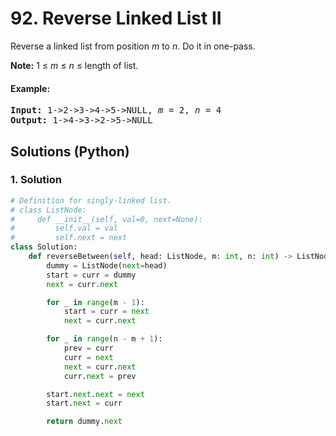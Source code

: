 # 92. Reverse Linked List II
Reverse a linked list from position *m* to *n*. Do it in one-pass.

**Note:** 1 ≤ *m* ≤ *n* ≤ length of list.

#### Example:
<pre>
<strong>Input:</strong> 1->2->3->4->5->NULL, <em>m</em> = 2, <em>n</em> = 4
<strong>Output:</strong> 1->4->3->2->5->NULL
</pre>

## Solutions (Python)

### 1. Solution
```Python
# Definition for singly-linked list.
# class ListNode:
#     def __init__(self, val=0, next=None):
#         self.val = val
#         self.next = next
class Solution:
    def reverseBetween(self, head: ListNode, m: int, n: int) -> ListNode:
        dummy = ListNode(next=head)
        start = curr = dummy
        next = curr.next

        for _ in range(m - 1):
            start = curr = next
            next = curr.next

        for _ in range(n - m + 1):
            prev = curr
            curr = next
            next = curr.next
            curr.next = prev

        start.next.next = next
        start.next = curr

        return dummy.next
```

